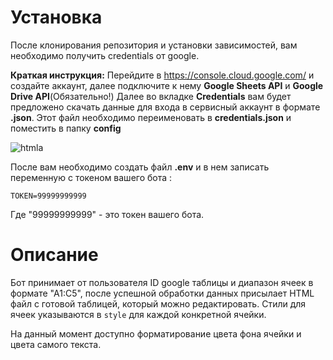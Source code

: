 # Установка
После клонирования репозитория и установки зависимостей, вам необходимо получить credentials от google. 

**Краткая инструкция:**
Перейдите в https://console.cloud.google.com/ и создайте аккаунт, далее подключите к нему **Google Sheets API** и **Google Drive API**(Обязательно!)
Далее во вкладке  **Credentials** вам будет предложено скачать данные для входа в сервисный аккаунт в формате **.json**.
Этот файл необходимо переименовать в **credentials.json** и поместить в папку **config**

<img src="https://i.ibb.co/3NDgS50/htmla.png" alt="htmla" border="0">

После вам необходимо создать файл **.env** и в нем записать переменную с токеном вашего бота :
```
TOKEN=99999999999
```
Где "99999999999" - это токен вашего бота.

# Описание
Бот принимает от пользователя ID google таблицы и диапазон ячеек в формате "А1:С5", после успешной обработки данных присылает HTML файл с готовой таблицей, который можно редактировать.
Стили для ячеек указываются в ```style``` для каждой конкретной ячейки.

На данный момент доступно форматирование цвета фона ячейки и цвета самого текста.
